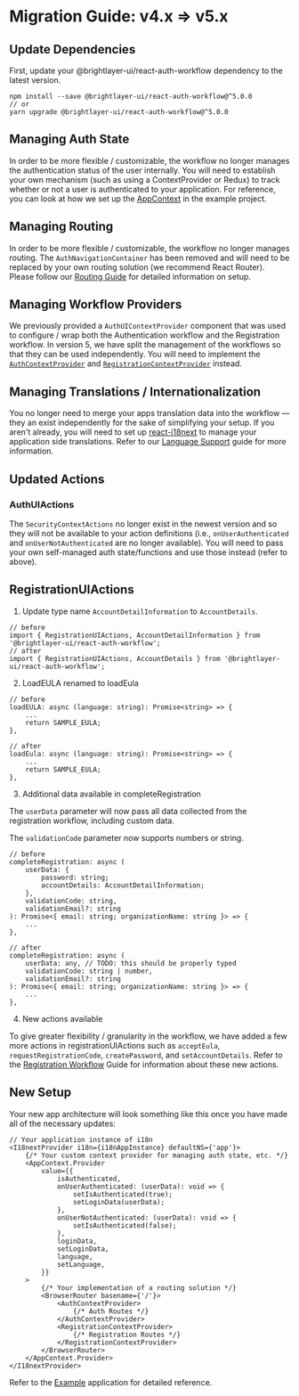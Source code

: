 # Migration Guide: v4.x => v5.x

## Update Dependencies

First, update your @brightlayer-ui/react-auth-workflow dependency to the latest version.
```shell
npm install --save @brightlayer-ui/react-auth-workflow@^5.0.0
// or
yarn upgrade @brightlayer-ui/react-auth-workflow@^5.0.0
```

## Managing Auth State

In order to be more flexible / customizable, the workflow no longer manages the authentication status of the user internally. You will need to establish your own mechanism (such as using a ContextProvider or Redux) to track whether or not a user is authenticated to your application. For reference, you can look at how we set up the [AppContext](https://github.com/etn-ccis/blui-react-workflows/blob/master/login-workflow/example/src/contexts/AppContextProvider.tsx) in the example project.


## Managing Routing

In order to be more flexible / customizable, the workflow no longer manages routing. The `AuthNavigationContainer` has been removed and will need to be replaced by your own routing solution (we recommend React Router). Please follow our [Routing Guide](./routing.md) for detailed information on setup.


## Managing Workflow Providers

We previously provided a `AuthUIContextProvider` component that was used to configure / wrap both the Authentication workflow and the Registration workflow. In version 5, we have split the management of the workflows so that they can be used independently. You will need to implement the [`AuthContextProvider`](authentication-workflow.md) and [`RegistrationContextProvider`](./registration-workflow.md) instead.

## Managing Translations / Internationalization

You no longer need to merge your apps translation data into the workflow — they an exist independently for the sake of simplifying your setup. If you aren't already, you will need to set up [react-i18next](https://react.i18next.com/) to manage your application side translations. Refer to our [Language Support](./language-support.md) guide for more information.


## Updated Actions

### AuthUIActions

The `SecurityContextActions` no longer exist in the newest version and so they will not be available to your action definitions (i.e., `onUserAuthenticated` and `onUserNotAuthenticated` are no longer available). You will need to pass your own self-managed auth state/functions and use those instead (refer to above).


## RegistrationUIActions

1) Update type name `AccountDetailInformation` to `AccountDetails`.

```tsx
// before 
import { RegistrationUIActions, AccountDetailInformation } from '@brightlayer-ui/react-auth-workflow';
// after
import { RegistrationUIActions, AccountDetails } from '@brightlayer-ui/react-auth-workflow';
```

2) LoadEULA renamed to loadEula

```tsx
// before 
loadEULA: async (language: string): Promise<string> => {
    ...
    return SAMPLE_EULA;
},

// after
loadEula: async (language: string): Promise<string> => {
    ...
    return SAMPLE_EULA;
},
```

3) Additional data available in completeRegistration

The `userData` parameter will now pass all data collected from the registration workflow, including custom data.

The `validationCode` parameter now supports numbers or string.

```tsx
// before
completeRegistration: async (
    userData: {
        password: string;
        accountDetails: AccountDetailInformation;
    },
    validationCode: string,
    validationEmail?: string
): Promise<{ email: string; organizationName: string }> => {
    ...
},

// after
completeRegistration: async (
    userData: any, // TODO: this should be properly typed
    validationCode: string | number,
    validationEmail?: string
): Promise<{ email: string; organizationName: string }> => {
    ...
},
```

4) New actions available

To give greater flexibility / granularity in the workflow, we have added a few more actions in registrationUIActions such as `acceptEula`, `requestRegistrationCode`, `createPassword`, and `setAccountDetails`. Refer to the [Registration Workflow](./registration-workflow.md) Guide for information about these new actions.


## New Setup

Your new app architecture will look something like this once you have made all of the necessary updates:


```tsx
// Your application instance of i18n
<I18nextProvider i18n={i18nAppInstance} defaultNS={'app'}> 
    {/* Your custom context provider for managing auth state, etc. */}
    <AppContext.Provider
        value={{
            isAuthenticated,
            onUserAuthenticated: (userData): void => {
                setIsAuthenticated(true);
                setLoginData(userData);
            },
            onUserNotAuthenticated: (userData): void => {
                setIsAuthenticated(false);
            },
            loginData,
            setLoginData,
            language,
            setLanguage,
        }}
    >
        {/* Your implementation of a routing solution */}
        <BrowserRouter basename={'/'}>
            <AuthContextProvider>
                {/* Auth Routes */}
            </AuthContextProvider>
            <RegistrationContextProvider>
                {/* Registration Routes */}
            </RegistrationContextProvider>
        </BrowserRouter>
    </AppContext.Provider>
</I18nextProvider>
```

Refer to the [Example](../example/) application for detailed reference.
